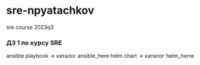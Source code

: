 # sre-npyatachkov
sre course 2023q3
### ДЗ 1 по курсу SRE 
ansible playbook -> каталог ansible_here
helm chart -> каталог helm_herre

